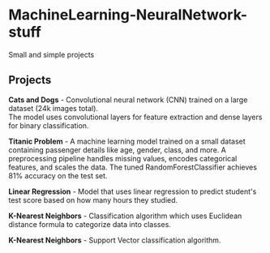 # MachineLearning-NeuralNetwork-stuff
Small and simple projects

## Projects
**Cats and Dogs** - Convolutional neural network (CNN) trained on a large dataset (24k images total). <br>
The model uses convolutional layers for feature extraction and dense layers for binary classification.

**Titanic Problem** - A machine learning model trained on a small dataset containing passenger details like age, gender, class, and more.
A preprocessing pipeline handles missing values, encodes categorical features, and scales the data. The tuned RandomForestClassifier achieves 81% accuracy on the test set.

**Linear Regression** - Model that uses linear regression to predict student's test score based on how many hours they studied.

**K-Nearest Neighbors** - Classification algorithm which uses Euclidean distance formula to categorize data into classes.

**K-Nearest Neighbors** - Support Vector classification algorithm.
